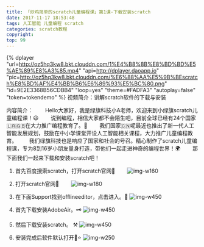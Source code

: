 ```yaml
---
title: 「炒鸡简单的scratch儿童编程课」第1课-下载安装scratch
date: 2017-11-17 18:53:48
tags: 人工智能 儿童编程 scratch
categories: scratch教程
copyright:
top: 99
---
```


{% dplayer "url=http://oz5hq3kw8.bkt.clouddn.com/1%E4%B8%8B%E8%BD%BD%E5%AE%89%E8%A3%85.mp4" "api=http://dplayer.daoapp.io" "pic=http://oz5hq3kw8.bkt.clouddn.com/%E6%88%AA%E5%9B%BEscratch%E8%BD%AF%E4%BB%B6%E6%89%93%E5%BC%80.png" "id=9E2E3368B56CDBB4" "loop=yes" "theme=#FADFA3" "autoplay=false" "token=tokendemo" %}
视频简介：讲解scratch软件的下载与安装

内容简介：
&#8195;&#8195;Hello大家好，我是绿旗科技小A老师，欢迎来到小绿旗scratch儿童编程课！😃
&#8195;&#8195;说到编程，相信大家都不会陌生吧，目前全球已经有24个国家🇱🇷🇬🇧在大力推广编程教育了。🐸
&#8195;&#8195;我们国家🇨🇳呢最近也推出了新一代人工智能发展规划，鼓励在中小学课堂开设人工智能相关课程，大力推广儿童编程教育。
&#8195;&#8195;我们绿旗科技也是响应了国家和社会的号召。精心制作了scratch儿童编程课，专为8到16岁小朋友量身打造，带他们一起走进神奇的编程世界！🌍
&#8195;&#8195;那下面我们一起来下载和安装scratch吧！
<!--more-->

1. 首先百度搜索scratch，打开scratch官网🔎
&#8195;&#8195;![img-w160](http://oz5hq3kw8.bkt.clouddn.com/baidusosuo.png)

2. 打开scratch官网🐯
&#8195;&#8195;![img-w180](http://oz5hq3kw8.bkt.clouddn.com/scratch%E5%AE%98%E7%BD%91.png)

3. 在下面Support找到offlineeditor，点击进入。🛫
![img-w450](http://oz5hq3kw8.bkt.clouddn.com/offlineeditor.png)

4. 首先下载安装AdobeAir。🗝
![img-w450](http://oz5hq3kw8.bkt.clouddn.com/xiazaiAdobeair.png)

5. 然后下载安装scratch。 ⚒
![img-w450](http://oz5hq3kw8.bkt.clouddn.com/%E4%B8%8B%E8%BD%BD%E7%A6%BB%E7%BA%BF%E7%BC%96%E8%BE%91%E5%99%A8.png)
6. 安装完成后软件默认打开🌟⭐️
![img-w250](http://oz5hq3kw8.bkt.clouddn.com/%E6%88%AA%E5%9B%BEscratch%E8%BD%AF%E4%BB%B6%E6%89%93%E5%BC%80.png)

